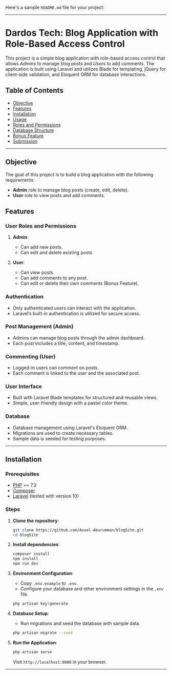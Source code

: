 Here's a sample `README.md` file for your project:

---

# Dardos Tech: Blog Application with Role-Based Access Control

This project is a simple blog application with role-based access control that allows _Admins_ to manage blog posts and _Users_ to add comments. The application is built using Laravel and utilizes Blade for templating, jQuery for client-side validation, and Eloquent ORM for database interactions.

## Table of Contents

-   [Objective](#objective)
-   [Features](#features)
-   [Installation](#installation)
-   [Usage](#usage)
-   [Roles and Permissions](#roles-and-permissions)
-   [Database Structure](#database-structure)
-   [Bonus Feature](#bonus-feature)
-   [Submission](#submission)

---

## Objective

The goal of this project is to build a blog application with the following requirements:

-   **Admin** role to manage blog posts (create, edit, delete).
-   **User** role to view posts and add comments.

## Features

### User Roles and Permissions

1. **Admin**:

    - Can add new posts.
    - Can edit and delete existing posts.

2. **User**:
    - Can view posts.
    - Can add comments to any post.
    - Can edit or delete their own comments (Bonus Feature).

### Authentication

-   Only authenticated users can interact with the application.
-   Laravel’s built-in authentication is utilized for secure access.

### Post Management (Admin)

-   Admins can manage blog posts through the admin dashboard.
-   Each post includes a title, content, and timestamp.

### Commenting (User)

-   Logged-in users can comment on posts.
-   Each comment is linked to the user and the associated post.

### User Interface

-   Built with Laravel Blade templates for structured and reusable views.
-   Simple, user-friendly design with a pastel color theme.

### Database

-   Database management using Laravel's Eloquent ORM.
-   Migrations are used to create necessary tables.
-   Sample data is seeded for testing purposes.

---

## Installation

### Prerequisites

-   [PHP](https://www.php.net/) >= 7.3
-   [Composer](https://getcomposer.org/)
-   [Laravel](https://laravel.com/) (tested with version 10)

### Steps

1. **Clone the repository**:

    ```bash
    git clone https://github.com/Aseel-Aburumman/blogSite.git
    cd blogSite
    ```

2. **Install dependencies**:

    ```bash
    composer install
    npm install
    npm run dev
    ```

3. **Environment Configuration**:

    - Copy `.env.example` to `.env`.
    - Configure your database and other environment settings in the `.env` file.

    ```bash
    php artisan key:generate
    ```

4. **Database Setup**:

    - Run migrations and seed the database with sample data.

    ```bash
    php artisan migrate --seed
    ```

5. **Run the Application**:

    ```bash
    php artisan serve
    ```

    Visit `http://localhost:8000` in your browser.

---
